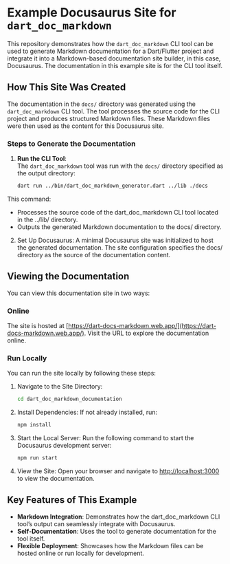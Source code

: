# Example Docusaurus Site for `dart_doc_markdown`

This repository demonstrates how the `dart_doc_markdown` CLI tool can be used to generate Markdown
documentation for a Dart/Flutter project and integrate it into a Markdown-based documentation site
builder, in this case, Docusaurus. The documentation in this example site is for the CLI tool
itself.

## How This Site Was Created

The documentation in the `docs/` directory was generated using the `dart_doc_markdown` CLI tool. The
tool processes the source code for the CLI project and produces structured Markdown files. These
Markdown files were then used as the content for this Docusaurus site.

### Steps to Generate the Documentation

1. **Run the CLI Tool**:  
   The `dart_doc_markdown` tool was run with the `docs/` directory specified as the output
   directory:
   ```bash
   dart run ../bin/dart_doc_markdown_generator.dart ../lib ./docs
   ```

This command:

- Processes the source code of the dart_doc_markdown CLI tool located in the ../lib/ directory.
- Outputs the generated Markdown documentation to the docs/ directory.

2. Set Up Docusaurus:
   A minimal Docusaurus site was initialized to host the generated documentation. The site
   configuration specifies the docs/ directory as the source of the documentation content.

## Viewing the Documentation

You can view this documentation site in two ways:

### Online

The site is hosted at [https://dart-docs-markdown.web.app/](https://dart-docs-markdown.web.app/). Visit the URL to explore the documentation online.

### Run Locally

You can run the site locally by following these steps:

1. Navigate to the Site Directory:

   ```bash
   cd dart_doc_markdown_documentation
   ```

2. Install Dependencies:
   If not already installed, run:

   ```bash
   npm install
   ```

3. Start the Local Server:
   Run the following command to start the Docusaurus development server:

    ```bash
    npm run start
    ```

4. View the Site:
   Open your browser and navigate to [http://localhost:3000](http://localhost:3000) to view the
   documentation.

## Key Features of This Example

- **Markdown Integration**: Demonstrates how the dart_doc_markdown CLI tool’s output can seamlessly
  integrate with Docusaurus.
- **Self-Documentation**: Uses the tool to generate documentation for the tool itself.
- **Flexible Deployment**: Showcases how the Markdown files can be hosted online or run locally for
  development.
